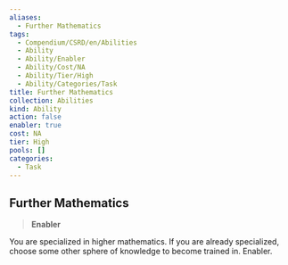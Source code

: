 ```yaml
---
aliases:
  - Further Mathematics
tags:
  - Compendium/CSRD/en/Abilities
  - Ability
  - Ability/Enabler
  - Ability/Cost/NA
  - Ability/Tier/High
  - Ability/Categories/Task
title: Further Mathematics
collection: Abilities
kind: Ability
action: false
enabler: true
cost: NA
tier: High
pools: []
categories:
  - Task
---
```

## Further Mathematics  
>**Enabler**
  
You are specialized in higher mathematics. If you are already specialized, choose some other sphere of knowledge to become trained in. Enabler.